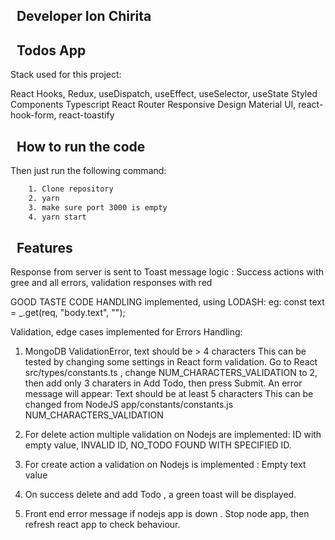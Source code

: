 
## &nbsp; Developer Ion Chirita

## &nbsp; Todos App

Stack used for this project: 

React Hooks, Redux, useDispatch, useEffect, useSelector, useState Styled Components Typescript  React Router Responsive Design Material UI, react-hook-form, react-toastify

## &nbsp; How to run the code

Then just run the following command:

```sh
    1. Clone repository
    2. yarn
    3. make sure port 3000 is empty
    4. yarn start
```
 ## &nbsp; Features

Response from server is sent to Toast message logic : Success actions with gree and all errors, validation responses with red

GOOD TASTE CODE HANDLING implemented, using LODASH:  eg:  const text = _.get(req, "body.text", "");

Validation, edge cases implemented for Errors Handling:

1.  MongoDB ValidationError, text should be > 4 characters
	This can be tested by changing some settings in React form validation. 
	Go to React  src/types/constants.ts , change NUM_CHARACTERS_VALIDATION to 2, then add only 3 charaters in Add Todo, then press Submit. 
	An error message will appear: Text should be at least 5 characters
	This can be changed from NodeJS  app/constants/constants.js  NUM_CHARACTERS_VALIDATION

2. For delete action multiple validation on Nodejs are implemented: ID with empty value, INVALID ID,  NO_TODO FOUND  WITH SPECIFIED ID.
3. For create action a validation  on Nodejs is implemented : Empty text value
4. On success delete and add Todo , a green toast will be displayed.
5. Front end error message if nodejs app is down . Stop node app, then refresh react app to check behaviour.

 

